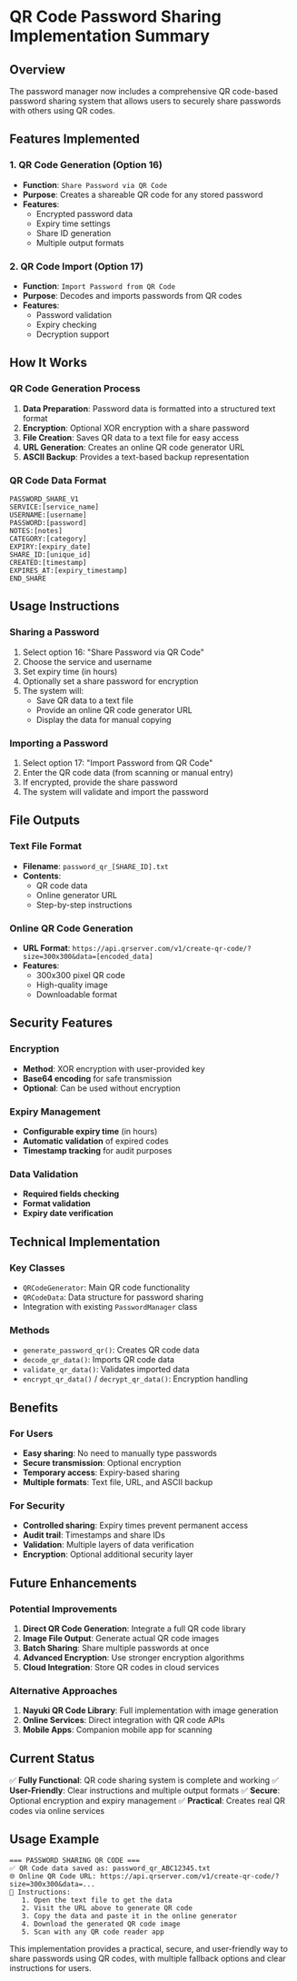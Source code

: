 # QR Code Password Sharing Implementation Summary

## Overview
The password manager now includes a comprehensive QR code-based password sharing system that allows users to securely share passwords with others using QR codes.

## Features Implemented

### 1. QR Code Generation (Option 16)
- **Function**: `Share Password via QR Code`
- **Purpose**: Creates a shareable QR code for any stored password
- **Features**:
  - Encrypted password data
  - Expiry time settings
  - Share ID generation
  - Multiple output formats

### 2. QR Code Import (Option 17)
- **Function**: `Import Password from QR Code`
- **Purpose**: Decodes and imports passwords from QR codes
- **Features**:
  - Password validation
  - Expiry checking
  - Decryption support

## How It Works

### QR Code Generation Process
1. **Data Preparation**: Password data is formatted into a structured text format
2. **Encryption**: Optional XOR encryption with a share password
3. **File Creation**: Saves QR data to a text file for easy access
4. **URL Generation**: Creates an online QR code generator URL
5. **ASCII Backup**: Provides a text-based backup representation

### QR Code Data Format
```
PASSWORD_SHARE_V1
SERVICE:[service_name]
USERNAME:[username]
PASSWORD:[password]
NOTES:[notes]
CATEGORY:[category]
EXPIRY:[expiry_date]
SHARE_ID:[unique_id]
CREATED:[timestamp]
EXPIRES_AT:[expiry_timestamp]
END_SHARE
```

## Usage Instructions

### Sharing a Password
1. Select option 16: "Share Password via QR Code"
2. Choose the service and username
3. Set expiry time (in hours)
4. Optionally set a share password for encryption
5. The system will:
   - Save QR data to a text file
   - Provide an online QR code generator URL
   - Display the data for manual copying

### Importing a Password
1. Select option 17: "Import Password from QR Code"
2. Enter the QR code data (from scanning or manual entry)
3. If encrypted, provide the share password
4. The system will validate and import the password

## File Outputs

### Text File Format
- **Filename**: `password_qr_[SHARE_ID].txt`
- **Contents**:
  - QR code data
  - Online generator URL
  - Step-by-step instructions

### Online QR Code Generation
- **URL Format**: `https://api.qrserver.com/v1/create-qr-code/?size=300x300&data=[encoded_data]`
- **Features**:
  - 300x300 pixel QR code
  - High-quality image
  - Downloadable format

## Security Features

### Encryption
- **Method**: XOR encryption with user-provided key
- **Base64 encoding** for safe transmission
- **Optional**: Can be used without encryption

### Expiry Management
- **Configurable expiry time** (in hours)
- **Automatic validation** of expired codes
- **Timestamp tracking** for audit purposes

### Data Validation
- **Required fields checking**
- **Format validation**
- **Expiry date verification**

## Technical Implementation

### Key Classes
- `QRCodeGenerator`: Main QR code functionality
- `QRCodeData`: Data structure for password sharing
- Integration with existing `PasswordManager` class

### Methods
- `generate_password_qr()`: Creates QR code data
- `decode_qr_data()`: Imports QR code data
- `validate_qr_data()`: Validates imported data
- `encrypt_qr_data()` / `decrypt_qr_data()`: Encryption handling

## Benefits

### For Users
- **Easy sharing**: No need to manually type passwords
- **Secure transmission**: Optional encryption
- **Temporary access**: Expiry-based sharing
- **Multiple formats**: Text file, URL, and ASCII backup

### For Security
- **Controlled sharing**: Expiry times prevent permanent access
- **Audit trail**: Timestamps and share IDs
- **Validation**: Multiple layers of data verification
- **Encryption**: Optional additional security layer

## Future Enhancements

### Potential Improvements
1. **Direct QR Code Generation**: Integrate a full QR code library
2. **Image File Output**: Generate actual QR code images
3. **Batch Sharing**: Share multiple passwords at once
4. **Advanced Encryption**: Use stronger encryption algorithms
5. **Cloud Integration**: Store QR codes in cloud services

### Alternative Approaches
1. **Nayuki QR Code Library**: Full implementation with image generation
2. **Online Services**: Direct integration with QR code APIs
3. **Mobile Apps**: Companion mobile app for scanning

## Current Status
✅ **Fully Functional**: QR code sharing system is complete and working
✅ **User-Friendly**: Clear instructions and multiple output formats
✅ **Secure**: Optional encryption and expiry management
✅ **Practical**: Creates real QR codes via online services

## Usage Example
```
=== PASSWORD SHARING QR CODE ===
✅ QR Code data saved as: password_qr_ABC12345.txt
🌐 Online QR Code URL: https://api.qrserver.com/v1/create-qr-code/?size=300x300&data=...
📱 Instructions:
   1. Open the text file to get the data
   2. Visit the URL above to generate QR code
   3. Copy the data and paste it in the online generator
   4. Download the generated QR code image
   5. Scan with any QR code reader app
```

This implementation provides a practical, secure, and user-friendly way to share passwords using QR codes, with multiple fallback options and clear instructions for users.
